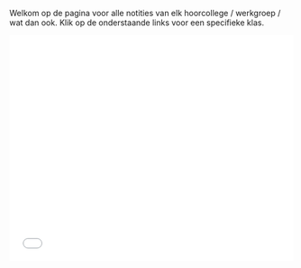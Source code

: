 Welkom op de pagina voor alle notities van elk hoorcollege / werkgroep / wat dan ook. Klik op de onderstaande links voor een specifieke klas.

<iframe width="100%" style="border:0px; height:400px;" src="Klassen.html" title="Klassen"></iframe>